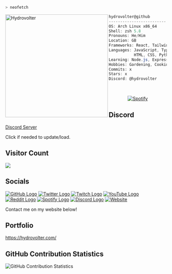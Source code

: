 ```zsh
> neofetch
```

<img align="left" src="https://hydrovolter.com/assets/HydroSimple512.png" alt="Hydrovolter" width="320" /> 

```csharp
hydrovolter@github
-------------------------
OS: Arch Linux x86_64
Shell: zsh 5.8
Pronouns: He/Him
Location: GB
Frameworks: React, Tailwind CSS, Vite
Languages: JavaScript, TypeScript,
           HTML, CSS, Python
Learning: Node.js, Express, MongoDB
Hobbies: Gardening, Cooking, Gaming
Commits: x
Stars: x
Discord: @hydrovolter
```
&nbsp;<div align="center">
  [![Spotify](https://spotify.hydrovolter.com/api/spotify?background_color=0d1117&border_color=ffffff)](https://open.spotify.com/user/3kogdp4la37u7pd7rugded814)

</div>

## Discord
<!-- [![Discord Server](https://discord.com/api/guilds/733146268364308532/widget.png?style=banner4)] (https://discord.com/invite/WKsemms) -->
<!-- ![image](https://util.hydrovolter.repl.co/status/958298682044866631) -->

[Discord Server](https://discord.gg/ysH9hcb6ZD)

Click if needed to update/load.

## Visitor Count
<img src="https://profile-counter.glitch.me/hydrovolter/count.svg" />


## Socials
[![GitHub Logo](https://icons.iconarchive.com/icons/limav/flat-gradient-social/64/Github-icon.png)](https://github.com/Hydrovolter)
[![Twitter Logo](https://icons.iconarchive.com/icons/limav/flat-gradient-social/64/Twitter-icon.png)](https://twitter.com/hydrovolter)
[![Twitch Logo](https://icons.iconarchive.com/icons/papirus-team/papirus-apps/64/gnome-twitch-icon.png)](https://twitch.tv/hydrovolter)
[![YouTube Logo](https://icons.iconarchive.com/icons/marcus-roberto/google-play/64/YouTube-icon.png)](https://www.youtube.com/channel/UCOkFlZpxNsXxF0jiuhqZafg?view_as=subscriber)
[![Reddit Logo](https://icons.iconarchive.com/icons/limav/flat-gradient-social/64/Reddit-icon.png)](https://www.reddit.com/user/Hydrovolter)
[![Spotify Logo](https://icons.iconarchive.com/icons/bokehlicia/pacifica/64/spotify-icon.png)](https://open.spotify.com/user/3kogdp4la37u7pd7rugded814)
[![Discord Logo](https://icons.iconarchive.com/icons/papirus-team/papirus-apps/64/discord-icon.png)](https://discord.com/users/958298682044866631)
[![Website](https://icons.iconarchive.com/icons/custom-icon-design/flatastic-11/64/Webpage-icon.png)](https://hydrovolter.com)

Contact me on my website below!

## Portfolio
https://hydrovolter.com/

## GitHub Contribution Statistics
![GitHub Contribution Statistics](https://github-readme-stats.vercel.app/api?username=hydrovolter)
